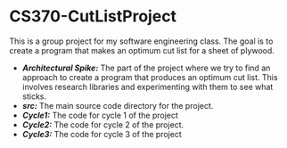 # CS370-CutListProject
 
This is a group project for my software engineering class. The goal is to create a program that makes an optimum cut
list for a sheet of plywood. 

- _**Architectural Spike:**_ The part of the project where we try to find an approach to create a program that produces an optimum cut list. This involves research libraries and experimenting with them to see what sticks.
- _**src:**_ The main source code directory for the project.
- _**Cycle1:**_ The code for cycle 1 of the project
- _**Cycle2:**_ The code for cycle 2 of the project.
- _**Cycle3:**_ The code for cycle 3 of the project
